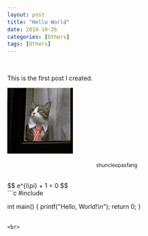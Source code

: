 ```yaml
---
layout: post
title: "Hello World"
date: 2018-10-26
categories: [Others]
tags: [Others]
---
```


<br>

This is the first post I created.

<img src="/assets/images/hello-world/shuncleopasfang.jpg" style="width: 30%;" class="center" alt="shuncleopasfang" /><center><small>shuncleopasfang</small></center>

<br>
$$
e^{i\pi} + 1 = 0
$$

<br>
```c
#include <stdio.h>

int main() {
    printf("Hello, World!\n");
    return 0;
}
```

<br>
